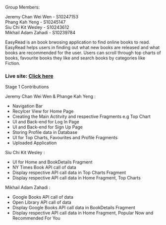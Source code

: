 Group Members:

Jeremy Chan Wei Wen - S10247153 <br>
Phang Kah Yeng - S10245147 <br>
Siu Chi Kit Wesley - S10243612 <br>
Mikhail Adam Zahadi - S10239784 <br>


EasyRead is an book brwosing application to find online books to read. EasyRead helps users in finding out what new books are released and what 
books are recommended for the user. Users can scroll through top charts of books, favourite books they like and search books by categories like Fiction.

### **Live site**: [Click here](https://play.google.com/store/apps/details?id=sg.edu.np.mad.mad_easyread&pli=1)

Stage 1 Contributions <br>

Jeremy Chan Wei Wen & Phange Kah Yeng : <br>
- Navigation Bar <br>
- Recylcer View for Home Page <br>
- Creating the Main Actitvity and respective Fragments e.g Top Chart <br>
- UI and Back-end for Log In Page <br>
- UI and Back-end for Sign Up Page <br>
- Storing Profile data in Database <br>
- UI for Top Charts, Favourites and Profile Fragments <br>
- Uploaded Application <br>


Siu Chi Kit Wesley : <br>
- UI for Home and BookDetails Fragment  <br>
- NY Times Book API call of data <br>
- Display respective API call data in Top Charts Fragment
- Display respective API call data in Home Fragment, Top Charts

Mikhail Adam Zahadi : <br>
- Google Books API call of data <br>
- Open Library API call of data <br>
- Display Google Books API call data in BookDetails Fragment
- Display respective API call data in Home Fragment, Popular Now and Recommended For You
